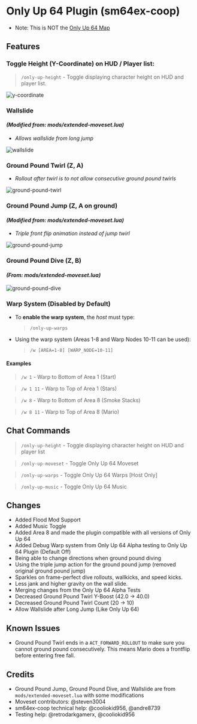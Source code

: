 # Only Up 64 Plugin (sm64ex-coop)

* Note: This is NOT the [Only Up 64 Map](https://github.com/DizzyThermal/sm64ex-coop-only-up-64)

## Features

### Toggle Height (Y-Coordinate) on HUD / Player list:

> `/only-up-height` - Toggle displaying character height on HUD and player list.

![y-coordinate](./resources/y-coordinate.gif)

### Wallslide
#### _(Modified from: mods/extended-moveset.lua)_

* _Allows wallslide from long jump_

![wallslide](./resources/wallslide.gif)

### Ground Pound Twirl (Z, A)

* _Rollout after twirl is to not allow consecutive ground pound twirls_

![ground-pound-twirl](./resources/ground-pound-twirl.gif)

### Ground Pound Jump (Z, A on ground)
#### _(Modified from: mods/extended-moveset.lua)_

* _Triple front flip animation instead of jump twirl_

![ground-pound-jump](./resources/ground-pound-jump.gif)

### Ground Pound Dive (Z, B)
#### _(From: mods/extended-moveset.lua)_

![ground-pound-dive](./resources/ground-pound-dive.gif)

### Warp System (Disabled by Default)

* To **enable the warp system**, the *host* must type:
    > `/only-up-warps`

* Using the warp system (Areas 1-8 and Warp Nodes 10-11 can be used):
    > `/w [AREA=1-8] [WARP_NODE=10-11]`

#### Examples

> `/w 1` - Warp to Bottom of Area 1 (Start)

> `/w 1 11` - Warp to Top of Area 1 (Stars)

> `/w 8` - Warp to Bottom of Area 8 (Smoke Stacks)

> `/w 8 11` - Warp to Top of Area 8 (Mario)

## Chat Commands

> `/only-up-height` - Toggle displaying character height on HUD and player list

> `/only-up-moveset` - Toggle Only Up 64 Moveset

> `/only-up-warps` - Toggle Only Up 64 Warps [Host Only]

> `/only-up-music` - Toggle Only Up 64 Music

## Changes

* Added Flood Mod Support
* Added Music Toggle
* Added Area 8 and made the plugin compatible with all versions of Only Up 64
* Added Debug Warp system from Only Up 64 Alpha testing to Only Up 64 Plugin (Default Off)
* Being able to change directions when ground pound diving
* Using the triple jump action for the ground pound jump (removed original ground pound jump)
* Sparkles on frame-perfect dive rollouts, wallkicks, and speed kicks.
* Less jank and higher gravity on the wall slide.
* Merging changes from the Only Up 64 Alpha Tests
* Decreased Ground Pound Twirl Y-Boost (42.0 -> 40.0)
* Decreased Ground Pound Twirl Count (20 -> 10)
* Allow Wallslide after Long Jump (Like Only Up 64)

## Known Issues

* Ground Pound Twirl ends in a `ACT_FORWARD_ROLLOUT` to make sure you cannot ground pound consecutively. This means Mario
  does a frontflip before entering free fall.

## Credits

* Ground Pound Jump, Ground Pound Dive, and Wallslide are from `mods/extended-moveset.lua` with some modifications
* Moveset contributors: @steven3004
* sm64ex-coop technical help: @cooliokid956, @andre8739
* Testing help: @retrodarkgamerx, @cooliokid956
